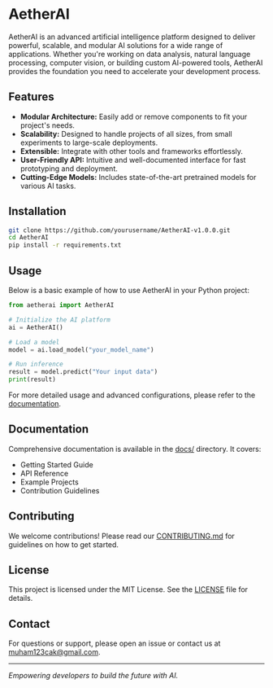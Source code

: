 # AetherAI

AetherAI is an advanced artificial intelligence platform designed to deliver powerful, scalable, and modular AI solutions for a wide range of applications. Whether you're working on data analysis, natural language processing, computer vision, or building custom AI-powered tools, AetherAI provides the foundation you need to accelerate your development process.

## Features

- **Modular Architecture:** Easily add or remove components to fit your project's needs.
- **Scalability:** Designed to handle projects of all sizes, from small experiments to large-scale deployments.
- **Extensible:** Integrate with other tools and frameworks effortlessly.
- **User-Friendly API:** Intuitive and well-documented interface for fast prototyping and deployment.
- **Cutting-Edge Models:** Includes state-of-the-art pretrained models for various AI tasks.

## Installation

```bash
git clone https://github.com/yourusername/AetherAI-v1.0.0.git
cd AetherAI
pip install -r requirements.txt
```

## Usage

Below is a basic example of how to use AetherAI in your Python project:

```python
from aetherai import AetherAI

# Initialize the AI platform
ai = AetherAI()

# Load a model
model = ai.load_model("your_model_name")

# Run inference
result = model.predict("Your input data")
print(result)
```

For more detailed usage and advanced configurations, please refer to the [documentation](docs/).

## Documentation

Comprehensive documentation is available in the [docs/](docs/) directory. It covers:

- Getting Started Guide
- API Reference
- Example Projects
- Contribution Guidelines

## Contributing

We welcome contributions! Please read our [CONTRIBUTING.md](CONTRIBUTING.md) for guidelines on how to get started.

## License

This project is licensed under the MIT License. See the [LICENSE](LICENSE) file for details.

## Contact

For questions or support, please open an issue or contact us at [muham123cak@gmail.com](mailto:your.email@example.com).

---

*Empowering developers to build the future with AI.*
